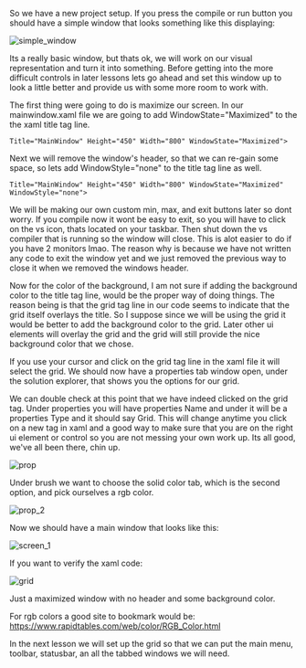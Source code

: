 
So we have a new project setup. If you press the compile or run button you should have a simple window that looks something like this displaying:

![simple_window](https://github.com/ravenleeblack/Illeshian-Ide/assets/76606152/d52c1456-4a2e-4c0d-af76-3c4066110823)

Its a really basic window, but thats ok, we will work on our visual representation and turn it into something. Before getting into the more difficult controls in later lessons lets go ahead and set this window up to look a little better and provide us with some more room to work with.

The first thing were going to do is maximize our screen. In our mainwindow.xaml file we are going to add WindowState="Maximized" to the the xaml title tag line.

    Title="MainWindow" Height="450" Width="800" WindowState="Maximized">

Next we will remove the window's header, so that we can re-gain some space, so lets add WindowStyle="none" to the title tag line as well.

    Title="MainWindow" Height="450" Width="800" WindowState="Maximized" WindowStyle="none">

We will be making our own custom min, max, and exit buttons later so dont worry. If you compile now it wont be easy to exit, so you will have to click on the vs icon, thats located  on your taskbar. Then shut down the vs compiler that is running so the window will close. This is alot easier to do if you have 2 monitors lmao. The reason why is because we have not written any code to exit the window yet and we just removed the previous way to close it when we removed the windows header.

Now for the color of the background, I am not sure if adding the background color to the title tag line, would be the proper way of doing things. The reason being is that the grid tag line in our code seems to indicate that the grid itself overlays the title. So I suppose since we will be using the grid it would be better to add the background color to the grid. Later other ui elements will overlay the grid and the grid will still provide the nice background color that we chose.

If you use your cursor and click on the grid tag line in the xaml file it will select the grid. We should now have a properties tab window open, under the solution explorer, that shows you the options for our grid.

We can double check at this point that we have indeed clicked on the grid tag. Under properties you will have properties Name and under it will be a properties Type and it should say Grid. This will change anytime you click on a new tag in xaml and a good way to make sure that you are on the right ui element or control so you are not messing your own work up. Its all good, we've all been there, chin up.

![prop](https://github.com/ravenleeblack/Illeshian-Ide/assets/76606152/f4938c84-51d0-4940-aa7c-64c4bd594100)

Under brush we want to choose the solid color tab, which is the second option, and pick ourselves a rgb color.

![prop_2](https://github.com/ravenleeblack/Illeshian-Ide/assets/76606152/ccb62dfa-9963-44bb-a358-c9e80446a021)


Now we should have a main window that looks like this:

![screen_1](https://github.com/ravenleeblack/Illeshian-Ide/assets/76606152/70a62453-6fdc-4f64-af2a-8912a36ac6f3)

If you want to verify the xaml code:

![grid](https://github.com/ravenleeblack/Illeshian-Ide/assets/76606152/385874f5-6342-4c52-a68d-627bb350074a)

Just a maximized window with no header and some background color.

For rgb colors a good site to bookmark would be:
https://www.rapidtables.com/web/color/RGB_Color.html

In the next lesson we will set up the grid so that we can put the main menu, toolbar, statusbar, an all the tabbed windows we will need.

